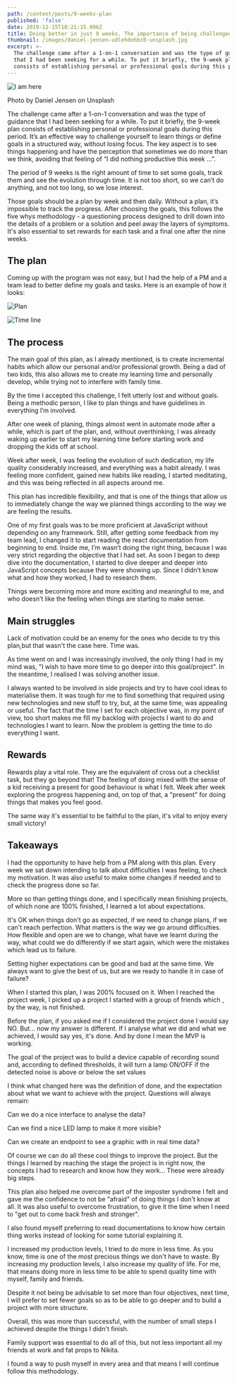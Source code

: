 ```yaml
---
path: /content/posts/9-weeks-plan
published: 'false'
date: 2019-12-15T10:21:15.096Z
title: Doing better in just 9 weeks. The importance of being challenged.
thumbnail: /images/daniel-jensen-udlehdohbz8-unsplash.jpg
excerpt: >-
  The challenge came after a 1-on-1 conversation and was the type of guidance
  that I had been seeking for a while. To put it briefly, the 9-week plan
  consists of establishing personal or professional goals during this period.
---
```

![I am here](/images/daniel-jensen-udlehdohbz8-unsplash.jpg "I am here")

Photo by Daniel Jensen on Unsplash

The challenge came after a 1-on-1 conversation and was the type of guidance that I had been seeking for a while. 
To put it briefly, the 9-week plan consists of establishing personal or professional goals during this period. 
It’s an effective way to challenge yourself to learn things or define goals in a structured way, without losing focus. The key aspect is to see things happening and have the perception that sometimes we do more than we think, avoiding that feeling of “I did nothing productive this week …”. 

The period of 9 weeks is the right amount of time to set some goals, track them and see the evolution through time. It is not too short, so we can’t do anything, and not too long, so we lose interest.

Those goals should be a plan by week and then daily. Without a plan, it’s impossible to track the progress. 
After choosing the goals, this follows the five whys methodology -  a questioning process designed to drill down into the details of a problem or a solution and peel away the layers of symptoms. It's also essential to set rewards for each task and a final one after the nine weeks. 

## The plan

Coming up with the program was not easy, but I had the help of a PM and a team lead to better define my goals and tasks.
Here is an example of how it looks: 

![Plan](/images/screenshot-2019-12-21-at-22.08.29.png "The Plan")

![Time line ](/images/time-line.png "9 weeks time line ")

## The process

The main goal of this plan, as I already mentioned, is to create incremental habits which allow our personal and/or professional growth. Being a dad of two kids, this also allows me to create my learning time and personally develop, while trying not to interfere with family time. 

By the time I accepted this challenge, I felt utterly lost and without goals. Being a methodic person, I like to plan things and have guidelines in everything I’m involved. 

After one week of planing, things almost went in automate mode after a while, which is part of the plan, and, without overthinking, I was already waking up earlier to start my learning time before starting work and dropping the kids off at school. 

Week after week, I was feeling the evolution of such dedication, my life quality considerably increased, and everything was a habit already. I was feeling more confident, gained new habits like reading, I started meditating, and this was being reflected in all aspects around me.

This plan has incredible flexibility, and that is one of the things that allow us to immediately change the way we planned things according to the way we are feeling the results. 

One of my first goals was to be more proficient at JavaScript without depending on any framework. Still, after getting some feedback from my team lead, I changed it to start reading the react documentation from beginning to end. Inside me, I’m wasn’t doing the right thing, because I was very strict regarding the objective that I had set. As soon I began to deep dive into the documentation, I started to dive deeper and deeper into JavaScript concepts because they were showing up. Since I didn’t know what and how they worked, I had to research them.

Things were becoming more and more exciting and meaningful to me, and who doesn’t like the feeling when things are starting to make sense.

## Main struggles

Lack of motivation could be an enemy for the ones who decide to try this plan,but that wasn't the case here. Time was.

As time went on and I was increasingly involved, the only thing I had in my mind was, "I wish to have more time to go deeper into this goal/project". In the meantime, I realised I was solving another issue.

I always wanted to be involved in side projects and try to have cool ideas to materialise them. It was tough for me to find something that required using new technologies and new stuff to try, but, at the same time, was appealing or useful. The fact that the time I set for each objective was, in my point of view, too short makes me fill my backlog with projects I want to do and technologies I want to learn. Now the problem is getting the time to do everything I want.

## Rewards

Rewards play a vital role. They are the equivalent of cross out a checklist task, but they go beyond that! The feeling of doing mixed with the sense of a kid receiving a present for good behaviour is what I felt. Week after week exploring the progress happening and, on top of that, a "present" for doing things that makes you feel good.

The same way it's essential to be faithful to the plan, it's vital to enjoy every small victory!

## Takeaways

I had the opportunity to have help from a PM along with this plan. Every week we sat down intending to talk about difficulties I was feeling, to check my motivation. It was also useful to make some changes if needed and to check the progress done so far.

More so than getting things done, and I specifically mean finishing projects, of which none are 100% finished, I learned a lot about expectations.

It's OK when things don't go as expected, if we need to change plans, if we can't reach perfection. What matters is the way we go around difficulties. How flexible and open are we to change, what have we learnt during the way, what could we do differently if we start again, which were the mistakes which lead us to failure.

Setting higher expectations can be good and bad at the same time. We always want to give the best of us, but are we ready to handle it in case of failure?

When I started this plan, I was 200% focused on it. When I reached the project week, I picked up a project I started with a group of friends which , by the way, is not finished.

Before the plan, if you asked me if I considered the project done I would say NO. But… now my answer is different. If I analyse what we did and what we achieved, I would say yes, it's done. And by done I mean the MVP is working.

The goal of the project was to build a device capable of recording sound and, according to defined thresholds, it will turn a lamp ON/OFF if the detected noise is above or below the set values

I think what changed here was the definition of done, and the expectation about what we want to achieve with the project. Questions will always remain:

Can we do a nice interface to analyse the data?

Can we find a nice LED lamp to make it more visible?

Can we create an endpoint to see a graphic with in real time data?

Of course we can do all these cool things to improve the project. But the things I learned by reaching the stage the project is in right now, the concepts I had to research and know how they work… These were already big steps.

This plan also helped me overcome part of the imposter syndrome I felt and gave me the confidence to not be "afraid" of doing things I don't know at all. It was also useful to overcome frustration, to give it the time when I need to "get out to come back fresh and stronger".

I also found myself preferring to read documentations to know how certain thing works instead of looking for some tutorial explaining it.

I increased my production levels, I tried to do more in less time. As you know, time is one of the most precious things we don't have to waste. By increasing my production levels, I also increase my quality of life. For me, that means doing more in less time to be able to spend quality time with myself, family and friends.

Despite it not being be advisable to set more than four objectives, next time, I will prefer to set fewer goals so as to be able to go deeper and to build a project with more structure.

Overall, this was more than successful, with the number of small steps I achieved despite the things I didn't finish.

Family support was essential to do all of this, but not less important all my friends at work and fat props to Nikita.

I found a way to push myself in every area and that means I will continue follow this methodology.
